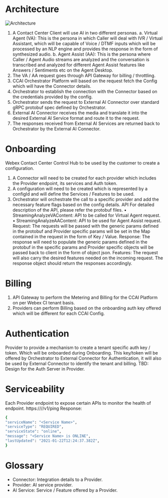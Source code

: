 # Architecture

![Architecture](https://user-images.githubusercontent.com/5176062/115956139-c2be9480-a518-11eb-9aa6-6906b070b00b.png)

1.	A Contact Center Client will use AI in two different personas.
a.	Virtual Agent (VA): This is the persona in which Caller will deal with IVR / Virtual Assistant, which will be capable of Voice / DTMF inputs which will be processed by an NLP engine and provides the response in the form of synthesized audio.
b.	Agent Assist (AA): This is the persona where Caller / Agent Audio streams are analyzed and the conversation is transcribed and analyzed for different Agent Assist features like Answers / Sentiments etc on the Agent Desktop.
2.	The VA / AA request goes through API Gateway for billing / throttling.
3.	CCAI Orchestrator Platform will based on the request fetch the Config which will have the Connector details.
4.	Orchestrator to establish the connection with the Connector based on the credentials provided by the config.
5.	Orchestrator sends the request to External AI Connector over standard gRPC protobuf spec defined by Orchestrator.
6.	External AI Connector receives the media and translate it into the desired External AI Service format and route it to the request.
7.	The responses received from External AI Services are returned back to Orchestrator by the External AI Connector.

# Onboarding
Webex Contact Center Control Hub to be used by the customer to create a configuration. 
1.	A Connector will need to be created for each provider which includes the Provider endpoint, its services and Auth token.
2.	A configuration will need to be created which is represented by a configId and will define the Services / Features to be used. 
3.	Orchestrator will orchestrate the call to a specific provider and add the necessary feature flags based on the config details.
API
For detailed description of the API, please refer the protobuf files.
•	StreamingAnalyzeVAContent: API to be called for Virtual Agent request.
•	StreamingAnalyzeAAContent: API to be used for Agent Assist request.
Request: The requests will be passed with the generic params defined in the protobuf and Provider specific params will be set in the Map contained in the request in the form of Key / Value.
Response: The response will need to populate the generic params defined in the protobuf in the specific params and Provider specific objects will be passed back to client in the form of object json.
Features: The request will also carry the desired features needed on the incoming request. The response object should return the responses accordingly.
# Billing
1.	API Gateway to perform the Metering and Billing for the CCAI Platform on per Webex CI tenant basis.
2.	Providers can perform Billing based on the onboarding auth key offered which will be different for each CCAI Config.
# Authentication
Provider to provide a mechanism to create a tenant specific auth key / token. Which will be onboarded during Onboarding. This key/token will be offered by Orchestrator to External Connector for Authentication, it will also be used by External Connector to identify the tenant and billing.
TBD: Design for the Auth Server in Provider.
# Serviceability
Each Provider endpoint to expose certain APIs to monitor the health of endpoint.
https://<Service endpoint>/<service Name>/v1/ping
Response:
```sh
{
"serviceName": "<Service Name>",
"serviceType": "REQUIRED",
"serviceState": "online",
"message": "<Service Name> is ONLINE",
"lastUpdated": "2021-01-22T12:24:37.382Z",
}
```
# Glossary
* Connector: Integration details to a Provider.
* Provider: AI service provider.
* AI Service: Service / Feature offered by a Provider.
